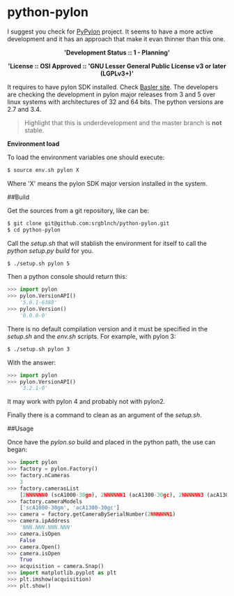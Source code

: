 # python-pylon
I suggest you check for [PyPylon](https://github.com/mabl/PyPylon) project. It seems to have a more active development and it has an approach that make it evan thinner than this one.

<p align="center"> <b>'Development Status :: 1 - Planning'</b> </p>

<p align="center"> <b>'License :: OSI Approved :: 'GNU Lesser General Public License v3 or later (LGPLv3+)'</b> </p>

It requires to have pylon SDK installed. Check [Basler site](http://www.baslerweb.com/en/support/downloads/software-downloads). The developers are checking the development in pylon major releases
from 3 and 5 over linux systems with architectures of 32 and 64 bits. The 
python versions are 2.7 and 3.4.

> Highlight that this is underdevelopment and the master branch is **not** stable.

**Environment load**

To load the environment variables one should execute:

```bash
$ source env.sh pylon X
```

Where 'X' means the pylon SDK major version installed in the system.

##Build

Get the sources from a git repository, like can be:

```bash
$ git clone git@github.com:srgblnch/python-pylon.git
$ cd python-pylon
```

Call the *setup.sh* that will stablish the environment for itself to call the *python setup.py build* for you.

```bash
$ ./setup.sh pylon 5
```

Then a python console should return this:

```python
>>> import pylon
>>> pylon.VersionAPI()
    '5.0.1-6388'
>>> pylon.Version()
    '0.0.0-0'
```

There is no default compilation version and it must be specified in the *setup.sh* and the *env.sh* scripts. For example, with pylon 3:

```bash
$ ./setup.sh pylon 3
```

With the answer:

```python
>>> import pylon
>>> pylon.VersionAPI()
    '3.2.1-0'
```

It may work with pylon 4 and probably not with pylon2.

Finally there is a command to clean as an argument of the _setup.sh_.

##Usage

Once have the *pylon.so* build and placed in the python path, the use can began:

```python
>>> import pylon
>>> factory = pylon.Factory()
>>> factory.nCameras
    3
>>> factory.camerasList
    [2NNNNNN0 (scA1000-30gm), 2NNNNNN1 (acA1300-30gc), 2NNNNNN3 (acA1300-30gc)]
>>> factory.cameraModels
    ['scA1000-30gm', 'acA1300-30gc']
>>> camera = factory.getCameraBySerialNumber(2NNNNNN1)
>>> camera.ipAddress
    'NNN.NNN.NNN.NNN'
>>> camera.isOpen
    False
>>> camera.Open()
>>> camera.isOpen
    True
>>> acquisition = camera.Snap()
>>> import matplotlib.pyplot as plt
>>> plt.imshow(acquisition)
>>> plt.show()
```
